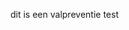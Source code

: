 <!--
title: Gezondheid
date: 2025-06-17T14:43:29.824Z
image: /images/uploads/vikfitlogo-modified.png
-->

dit is een valpreventie test